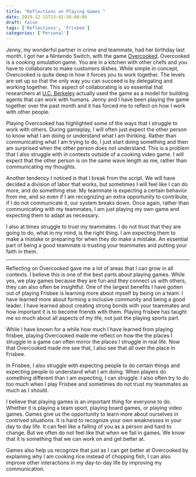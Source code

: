 ```yaml
---
title: "Reflections on Playing Games "
date: 2019-12-15T13:42:50-08:00
draft: false
tags: ['Reflections', 'Frisbee']
categories: ['Personal']
---
```


Jenny, my wonderful partner in crime and teammate, had her birthday last month. I got her a Nintendo Switch, with the game [Overcooked](https://en.wikipedia.org/wiki/Overcooked). Overcooked is a cooking simulation game. You are in a kitchen with other chefs and you have to collaborate to make customers dishes. While simple in concept, Overcooked is quite deep in how it forces you to work together. The levels are set up so that the only way you can succeed is by delegating and working together. This aspect of collaborating is so essential that researchers at [U.C. Berkeley](https://bair.berkeley.edu/blog/2019/10/21/coordination/) actually used the game as a model for building agents that can work with humans. Jenny and I have been playing the game together over the past month and it has forced me to reflect on how I work with other people.

Playing Overcooked has highlighted some of the ways that I struggle to work with others. During gameplay, I will often just expect the other person to know what I am doing or understand what I am thinking. Rather than communicating what I am trying to do, I just start doing something and then am surprised when the other person does not understand. This is a problem that I also struggle with in contexts outside of a cooking video game. I will expect that the other person is on the same wave length as me, rather than communicating my thoughts.

Another tendency I noticed is that I break from the script. We will have decided a division of labor that works, but sometimes I will feel like I can do more, and do something else. My teammate is expecting a certain behavior from me, and so even if I am recognizing an extra opportunity to contribute, if I do not communicate it, our system breaks down. Once again, rather than communicating with my teammates, I am just playing my own game and expecting them to adapt as necessary.

I also at times struggle to trust my teammates. I do not trust that they are going to do, what in my mind, is the right thing. I am expecting them to make a mistake or preparing for when they do make a mistake. An essential part of being a good teammate is trusting your teammates and putting your faith in them.

* * *

Reflecting on Overcooked gave me a lot of areas that I can grow in all contexts. I believe this is one of the best parts about playing games. While yes, we play games because they are fun and they connect us with others, they can also often be insightful. One of the largest benefits I have gotten out of playing Frisbee is learning more about myself by being on a team. I have learned more about forming a inclusive community and being a good leader. I have learned about creating strong bonds with your teammates and how important it is to become friends with them. Playing frisbee has taught me so much about all aspects of my life, not just the playing sports part.

While I have known for a while how much I have learned from playing frisbee, playing Overcooked made me reflect on how the the places I struggle in a game can often mirror the places I struggle in real life. Now that Overcooked made me see that, I also see that all over the place in Frisbee.

In Frisbee, I also struggle with expecting people to do certain things and expecting people to understand what I am doing. When players do something different than I am expecting, I can struggle. I also often try to do too much when I play Frisbee and sometimes do not trust my teammates as much as I should.

I believe that playing games is an important thing for everyone to do. Whether it is playing a team sport, playing board games, or playing video games. Games give us the opportunity to learn more about ourselves in contrived situations. It is hard to recognize your own weaknesses in your day to day life. It can feel like a falling of you as a person and hard to change. But we often do not feel like that when we fail in games. We know that it is something that we can work on and get better at.

Games also help us recognize that just as I can get better at Overcooked by explaining why I am cooking rice instead of chopping fish, I can also improve other interactions in my day-to-day life by improving my communication.





